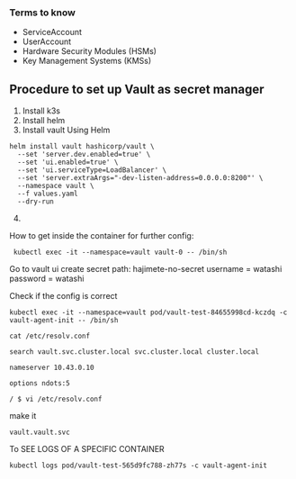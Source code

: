 
### Terms to know
- ServiceAccount 
- UserAccount
- Hardware Security Modules (HSMs)
- Key Management Systems (KMSs)

## Procedure to set up Vault as secret manager
1. Install k3s
2. Install helm
3. Install vault
	Using Helm
```
helm install vault hashicorp/vault \
  --set 'server.dev.enabled=true' \
  --set 'ui.enabled=true' \
  --set 'ui.serviceType=LoadBalancer' \
  --set 'server.extraArgs="-dev-listen-address=0.0.0.0:8200"' \
  --namespace vault \
  --f values.yaml
  --dry-run
```

4. 
How to get inside the container for further config:

```
 kubectl exec -it --namespace=vault vault-0 -- /bin/sh
```

Go to vault ui
create secret 
path: hajimete-no-secret
username = watashi
password = watashi


Check if the config is correct 
```
kubectl exec -it --namespace=vault pod/vault-test-84655998cd-kczdq -c vault-agent-init -- /bin/sh
```

```
cat /etc/resolv.conf

search vault.svc.cluster.local svc.cluster.local cluster.local

nameserver 10.43.0.10

options ndots:5

/ $ vi /etc/resolv.conf
```


make it 

```
vault.vault.svc
```


To SEE LOGS OF A SPECIFIC CONTAINER

```
kubectl logs pod/vault-test-565d9fc788-zh77s -c vault-agent-init
```
